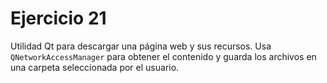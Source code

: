 # Ejercicio 21

Utilidad Qt para descargar una página web y sus recursos. Usa `QNetworkAccessManager` para obtener el contenido y guarda los archivos en una carpeta seleccionada por el usuario.
